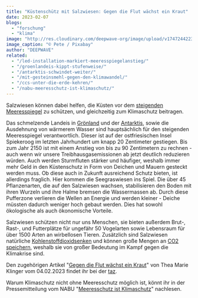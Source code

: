 ```yaml
---
title: "Küstenschütz mit Salzwiesen: Gegen die Flut wächst ein Kraut"
date: 2023-02-07
blogs: 
  - "forschung"
  - "klima"
image: "http://res.cloudinary.com/deepwave-org/image/upload/v1747244223/deepwave.org/salt-marsh-g9f263a815_1920.jpg"
image_caption: "© Pete / Pixabay"
author: "DEEPWAVE"
related: 
  - "/led-installation-markiert-meeresspiegelanstieg/"
  - "/groenlandeis-kippt-stufenweise/"
  - "/antarktis-schwindet-weiter/"
  - "/mit-gesteinsmehl-gegen-den-klimawandel/"
  - "/ccs-unter-die-erde-kehren/"
  - "/nabu-meeresschutz-ist-klimaschutz/"
---
```


Salzwiesen können dabei helfen, die Küsten vor dem [steigenden Meeresspiegel](https://www.deepwave.org/led-installation-markiert-meeresspiegelanstieg/) zu schützen, und gleichzeitig zum Klimaschutz beitragen.

Das schmelzende Landeis in [Grönland](https://www.deepwave.org/groenlandeis-kippt-stufenweise/) und der [Antarktis](https://www.deepwave.org/antarktis-schwindet-weiter/), sowie die Ausdehnung von wärmerem Wasser sind hauptsächlich für den steigenden Meeresspiegel verantwortlich. Dieser ist auf der ostfriesischen Insel Spiekeroog im letzten Jahrhundert um knapp 20 Zentimeter gestiegen. Bis zum Jahr 2150 ist mit einem Anstieg von bis zu 90 Zentimetern zu rechnen - auch wenn wir unsere Treibhausgasemissionen ab jetzt deutlich reduzieren würden. Auch werden Sturmfluten stärker und häufiger, weshalb immer mehr Geld in den Küstenschutz in Form von Deichen und Mauern gesteckt werden muss. Ob diese auch in Zukunft ausreichend Schutz bieten, ist allerdings fraglich. Hier kommen die Seegraswiesen ins Spiel. Die über 45 Pflanzenarten, die auf den Salzwiesen wachsen, stabilisieren den Boden mit ihren Wurzeln und ihre Halme bremsen die Wassermassen ab. Durch diese Pufferzone verlieren die Wellen an Energie und werden kleiner - Deiche müssten dadurch weniger hoch gebaut werden. Dies hat sowohl ökologische als auch ökonomische Vorteile.

Salzwiesen schützen nicht nur uns Menschen, sie bieten außerdem Brut-, Rast-, und Futterplätze für ungefähr 50 Vogelarten sowie Lebensraum für über 1500 Arten an wirbellosen Tieren. Zusätzlich sind Salzwiesen natürliche [Kohlenstoffdioxidsenken](https://www.deepwave.org/mit-gesteinsmehl-gegen-den-klimawandel/) und können große Mengen an [CO2 speichern](https://www.deepwave.org/ccs-unter-die-erde-kehren/), weshalb sie von großer Bedeutung im Kampf gegen die Klimakrise sind.

Den zugehörigen Artikel "[Gegen die Flut wächst ein Kraut](https://taz.de/Kuestenschutz-mit-Salzwiesen/!5911733/)" von Thea Marie Klinger vom 04.02.2023 findet ihr bei der [taz](https://taz.de/).

Warum Klimaschutz nicht ohne Meeresschutz möglich ist, könnt ihr in der Pressemitteilung vom NABU "[Meeresschutz ist Klimaschutz](https://www.deepwave.org/nabu-meeresschutz-ist-klimaschutz/)" nachlesen.
